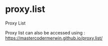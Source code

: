 # proxy.list
Proxy List 

Proxy list can also be accessed using : https://mastercodermerwin.github.io/proxy.list/
